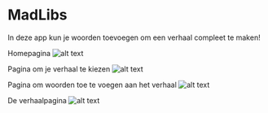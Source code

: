 # MadLibs

In deze app kun je woorden toevoegen om een verhaal compleet te maken!

Homepagina
![alt text](https://github.com/duncanvrosch/DuncanVrosch-pset2/blob/master/doc/Screenshot_20181121-105046.png)

Pagina om je verhaal te kiezen
![alt text](https://github.com/duncanvrosch/DuncanVrosch-pset2/blob/master/doc/Screenshot_20181121-105050.png)

Pagina om woorden toe te voegen aan het verhaal
![alt text](https://github.com/duncanvrosch/DuncanVrosch-pset2/blob/master/doc/Screenshot_20181121-105058.png)

De verhaalpagina
![alt text](https://github.com/duncanvrosch/DuncanVrosch-pset2/blob/master/doc/Screenshot_20181121-105149.png)
